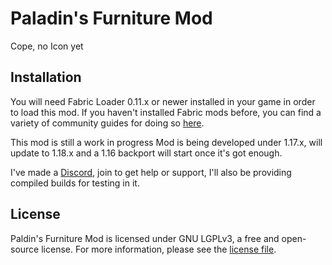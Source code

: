 # Paladin's Furniture Mod
Cope, no Icon yet

## Installation

You will need Fabric Loader 0.11.x or newer installed in your game in order to load this mod. If you haven't installed Fabric mods before, you can find a variety of community guides for doing so [here](https://fabricmc.net/wiki/install).

This mod is still a work in progress 
Mod is being developed under 1.17.x, will update to 1.18.x and a 1.16 backport will start once it's got enough.

I've made a [Discord](https://discord.gg/zbMDUPB), join to get help or support, I'll also be providing compiled builds for testing in it.

## License

Paldin's Furniture Mod is licensed under GNU LGPLv3, a free and open-source license. For more information, please see the [license file](LICENSE).
